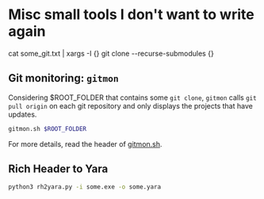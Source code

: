 # Misc small tools I don't want to write again

cat some_git.txt | xargs -I {} git clone --recurse-submodules {}

## Git monitoring: `gitmon`

Considering $ROOT_FOLDER that contains some `git clone`, `gitmon` calls `git pull origin` on each git repository and only displays the projects that have updates.

```sh
gitmon.sh $ROOT_FOLDER
```

For more details, read the header of [gitmon.sh](gitmon.sh).

## Rich Header to Yara

```sh
python3 rh2yara.py -i some.exe -o some.yara
```
